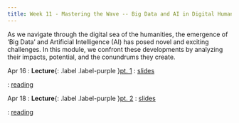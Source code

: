 ```yaml
---
title: Week 11 - Mastering the Wave -- Big Data and AI in Digital Humanities
---
```


As we navigate through the digital sea of the humanities, the emergence of ‘Big Data’ and Artificial Intelligence (AI) has posed novel and exciting challenges. In this module, we confront these developments by analyzing their impacts, potential, and the conundrums they create.

Apr 16
: **Lecture**{: .label .label-purple }[pt. 1](#)
  : [slides](https://registrar.princeton.edu/course-offerings/course-details?term=1244&courseid=013536)

  : [reading](https://registrar.princeton.edu/course-offerings/course-details?term=1244&courseid=013536)

Apr 18
: **Lecture**{: .label .label-purple }[pt. 2](#)
  : [slides](https://registrar.princeton.edu/course-offerings/course-details?term=1244&courseid=013536)
  
  : [reading](https://registrar.princeton.edu/course-offerings/course-details?term=1244&courseid=013536)